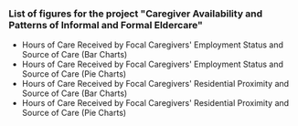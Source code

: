 ### List of figures for the project "Caregiver Availability and Patterns of Informal and Formal Eldercare"

- Hours of Care Received by Focal Caregivers' Employment Status and Source of Care (Bar Charts)
- Hours of Care Received by Focal Caregivers' Employment Status and Source of Care (Pie Charts)
- Hours of Care Received by Focal Caregivers' Residential Proximity and Source of Care (Bar Charts)
- Hours of Care Received by Focal Caregivers' Residential Proximity and Source of Care (Pie Charts)
